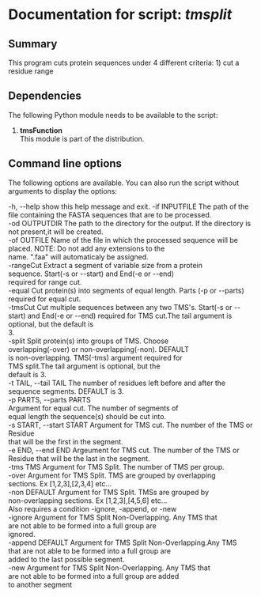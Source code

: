# Documentation for script: _tmsplit_

## Summary
This program cuts protein sequences under 4 different criteria: 1) cut a residue range 


## Dependencies
The following Python module needs to be available to the script: 

1. **tmsFunction**  
This module is part of the distribution.  


## Command line options
The following options are available. You can also run the 
script without arguments to display the options:

  -h, --help            show this help message and exit. 
  -if INPUTFILE         The path of the file containing the FASTA sequences 
                        that are to be processed.  
  -od OUTPUTDIR         The path to the directory for the output. If the 
                        directory is not present,it will be created.  
  -of OUTFILE           Name of the file in which the processed sequence will 
                        be placed. NOTE: Do not add any extensions to the  
                        name. ".faa" will automaticaly be assigned.  
  -rangeCut             Extract a segment of variable size from a protein  
                        sequence. Start(-s or --start) and End(-e or --end)  
                        required for range cut.  
  -equal                Cut protein(s) into segments of equal length. Parts 
                        (-p or --parts) required for equal cut.  
  -tmsCut               Cut multiple sequences between any two TMS's. Start(-s 
                        or --start) and End(-e or --end) required for TMS 
                        cut.The tail argument is optional, but the default is  
                        3.  
  -split                Split protein(s) into groups of TMS. Choose  
                        overlapping(-over) or non-overlapping(-non). DEFAULT  
                        is non-overlapping. TMS(-tms) argument required for  
                        TMS split.The tail argument is optional, but the  
                        default is 3.  
  -t TAIL, --tail TAIL  The number of residues left before and after the  
                        sequence segments. DEFAULT is 3.  
  -p PARTS, --parts PARTS  
                        Argument for equal cut. The number of segments of  
                        equal length the sequence(s) should be cut into.  
  -s START, --start START 
                        Argument for TMS cut. The number of the TMS or Residue  
                        that will be the first in the segment.  
  -e END, --end END     Argeument for TMS cut. The number of the TMS or  
                        Residue that will be the last in the segment.  
  -tms TMS              Argument for TMS Split. The number of TMS per group.  
  -over                 Argument for TMS Split. TMS are grouped by overlapping  
                        sections. Ex [1,2,3],[2,3,4] etc...  
  -non                  DEFAULT Argument for TMS Split. TMSs are grouped by  
                        non-overlapping sections. Ex [1,2,3],[4,5,6] etc...  
                        Also requires a condition -ignore, -append, or -new  
  -ignore               Argument for TMS Split Non-Overlapping. Any TMS that  
                        are not able to be formed into a full group are  
                        ignored.  
  -append               DEFAULT Argument for TMS Split Non-Overlapping.Any TMS  
                        that are not able to be formed into a full group are  
                        added to the last possible segment.  
  -new                  Argument for TMS Split Non-Overlapping. Any TMS that  
                        are not able to be formed into a full group are added  
                        to another segment



